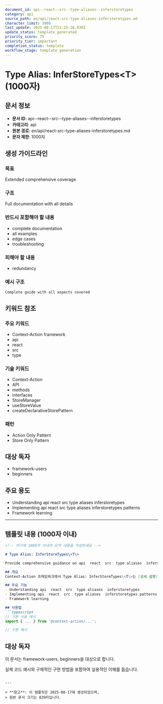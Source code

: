 ```yaml
---
document_id: api--react--src--type-aliases--inferstoretypes
category: api
source_path: en/api/react-src-type-aliases-inferstoretypes.md
character_limit: 1000
last_update: 2025-08-17T21:25:26.030Z
update_status: template_generated
priority_score: 75
priority_tier: important
completion_status: template
workflow_stage: template_generation
---
```


# Type Alias: InferStoreTypes\<T\> (1000자)

## 문서 정보
- **문서 ID**: api--react--src--type-aliases--inferstoretypes
- **카테고리**: api
- **원본 경로**: en/api/react-src-type-aliases-inferstoretypes.md
- **문자 제한**: 1000자

## 생성 가이드라인

### 목표
Extended comprehensive coverage

### 구조
Full documentation with all details

### 반드시 포함해야 할 내용
- complete documentation
- all examples
- edge cases
- troubleshooting

### 피해야 할 내용  
- redundancy

### 예시 구조
```
Complete guide with all aspects covered
```

## 키워드 참조

### 주요 키워드
- Context-Action framework
- api
- react
- src
- type

### 기술 키워드
- Context-Action
- API
- methods
- interfaces
- StoreManager
- useStoreValue
- createDeclarativeStorePattern

### 패턴
- Action Only Pattern
- Store Only Pattern

## 대상 독자
- framework-users
- beginners

## 주요 용도
- Understanding api  react  src  type aliases  inferstoretypes
- Implementing api  react  src  type aliases  inferstoretypes patterns
- Framework learning

---

## 템플릿 내용 (1000자 이내)

```markdown
<!-- 여기에 1000자 이내의 요약 내용을 작성하세요 -->

# Type Alias: InferStoreTypes\<T\>

Provide comprehensive guidance on api  react  src  type aliases  inferstoretypes

## 개요
Context-Action 프레임워크에서 Type Alias: InferStoreTypes\<T\>는 [상세 설명]의 역할을 담당합니다.

## 주요 기능
- Understanding api  react  src  type aliases  inferstoretypes
- Implementing api  react  src  type aliases  inferstoretypes patterns
- Framework learning

## 사용법
```typescript
// 기본 사용 예시
import { ... } from '@context-action/...';

// 구현 예시
```

## 대상 독자
이 문서는 framework-users, beginners을 대상으로 합니다.

실제 코드 예시와 구체적인 구현 방법을 포함하여 실용적인 이해를 돕습니다.
```

---

> **참고**: 이 템플릿은 2025-08-17에 생성되었으며, 
> 원본 문서 크기는 839자입니다.
